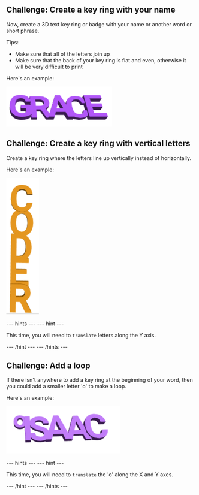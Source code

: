 ## Challenge: Create a key ring with your name

Now, create a 3D text key ring or badge with your name or another word or short phrase. 

Tips:
+ Make sure that all of the letters join up
+ Make sure that the back of your key ring is flat and even, otherwise it will be very difficult to print

Here's an example:

![screenshot](images/coder-grace.png)

## Challenge: Create a key ring with vertical letters

Create a key ring where the letters line up vertically instead of horizontally. 

Here's an example:

![screenshot](images/coder-vertical.png)
	
--- hints ---
--- hint ---

This time, you will need to `translate` letters along the Y axis. 

--- /hint ---
--- /hints ---

## Challenge: Add a loop

If there isn't anywhere to add a key ring at the beginning of your word, then you could add a smaller letter 'o' to make a loop. 

Here's an example:

![screenshot](images/coder-loop.png)

--- hints ---
--- hint ---

This time, you will need to `translate` the 'o' along the X and Y axes. 

--- /hint ---
--- /hints ---

